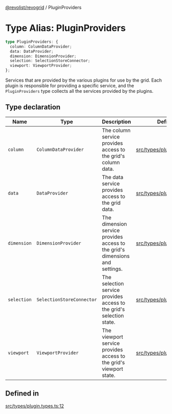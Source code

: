 [@revolist/revogrid](README.md) / PluginProviders

# Type Alias: PluginProviders

```ts
type PluginProviders: {
  column: ColumnDataProvider;
  data: DataProvider;
  dimension: DimensionProvider;
  selection: SelectionStoreConnector;
  viewport: ViewportProvider;
};
```

Services that are provided by the various plugins for use by the grid. Each plugin
is responsible for providing a specific service, and the `PluginProviders` type collects all the services provided
by the plugins.

## Type declaration

| Name | Type | Description | Defined in |
| ------ | ------ | ------ | ------ |
| `column` | `ColumnDataProvider` | The column service provides access to the grid's column data. | [src/types/plugin.types.ts:28](https://github.com/revolist/revogrid/blob/1d0ce44a71b6b80efaa7b83dae9a188a9f2de653/src/types/plugin.types.ts#L28) |
| `data` | `DataProvider` | The data service provides access to the grid data. | [src/types/plugin.types.ts:16](https://github.com/revolist/revogrid/blob/1d0ce44a71b6b80efaa7b83dae9a188a9f2de653/src/types/plugin.types.ts#L16) |
| `dimension` | `DimensionProvider` | The dimension service provides access to the grid's dimensions and settings. | [src/types/plugin.types.ts:20](https://github.com/revolist/revogrid/blob/1d0ce44a71b6b80efaa7b83dae9a188a9f2de653/src/types/plugin.types.ts#L20) |
| `selection` | `SelectionStoreConnector` | The selection service provides access to the grid's selection state. | [src/types/plugin.types.ts:24](https://github.com/revolist/revogrid/blob/1d0ce44a71b6b80efaa7b83dae9a188a9f2de653/src/types/plugin.types.ts#L24) |
| `viewport` | `ViewportProvider` | The viewport service provides access to the grid's viewport state. | [src/types/plugin.types.ts:32](https://github.com/revolist/revogrid/blob/1d0ce44a71b6b80efaa7b83dae9a188a9f2de653/src/types/plugin.types.ts#L32) |

## Defined in

[src/types/plugin.types.ts:12](https://github.com/revolist/revogrid/blob/1d0ce44a71b6b80efaa7b83dae9a188a9f2de653/src/types/plugin.types.ts#L12)
